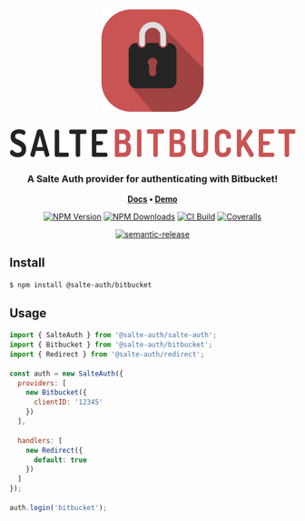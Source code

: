 <h2 align="center">
  <div>
    <a href="https://github.com/salte-auth/bitbucket">
      <img height="180px" src="https://raw.githubusercontent.com/salte-auth/logos/main/images/logo.svg?sanitize=true">
      <br>
      <br>
      <img height="50px" src="https://raw.githubusercontent.com/salte-auth/logos/main/images/%40salte-auth/bitbucket.svg?sanitize=true">
    </a>
  </div>
</h2>

<h3 align="center">
	A Salte Auth provider for authenticating with Bitbucket!
</h3>

<p align="center">
	<strong>
		<a href="https://salte-auth.gitbook.io">Docs</a>
		•
		<a href="https://salte-auth-demo.glitch.me">Demo</a>
	</strong>
</p>

<div align="center">

  [![NPM Version][npm-version-image]][npm-url]
  [![NPM Downloads][npm-downloads-image]][npm-url]
  [![CI Build][github-actions-image]][github-actions-url]
  [![Coveralls][coveralls-image]][coveralls-url]

  [![semantic-release][semantic-release-image]][semantic-release-url]

</div>

## Install

```sh
$ npm install @salte-auth/bitbucket
```

## Usage

```js
import { SalteAuth } from '@salte-auth/salte-auth';
import { Bitbucket } from '@salte-auth/bitbucket';
import { Redirect } from '@salte-auth/redirect';

const auth = new SalteAuth({
  providers: [
    new Bitbucket({
      clientID: '12345'
    })
  ],

  handlers: [
    new Redirect({
      default: true
    })
  ]
});

auth.login('bitbucket');
```

[npm-version-image]: https://img.shields.io/npm/v/@salte-auth/bitbucket.svg?style=flat
[npm-downloads-image]: https://img.shields.io/npm/dm/@salte-auth/bitbucket.svg?style=flat
[npm-url]: https://npmjs.org/package/@salte-auth/bitbucket

[github-actions-image]: https://github.com/salte-auth/bitbucket/actions/workflows/ci.yml/badge.svg?branch=main 
[github-actions-url]: https://github.com/salte-auth/bitbucket/actions/workflows/ci.yml

[coveralls-image]: https://img.shields.io/coveralls/salte-auth/bitbucket/main.svg
[coveralls-url]: https://coveralls.io/github/salte-auth/bitbucket?branch=main

[commitizen-image]: https://img.shields.io/badge/commitizen-friendly-brightgreen.svg
[commitizen-url]: https://commitizen.github.io/cz-cli/

[semantic-release-url]: https://github.com/semantic-release/semantic-release
[semantic-release-image]: https://img.shields.io/badge/%20%20%F0%9F%93%A6%F0%9F%9A%80-semantic--release-e10079.svg
